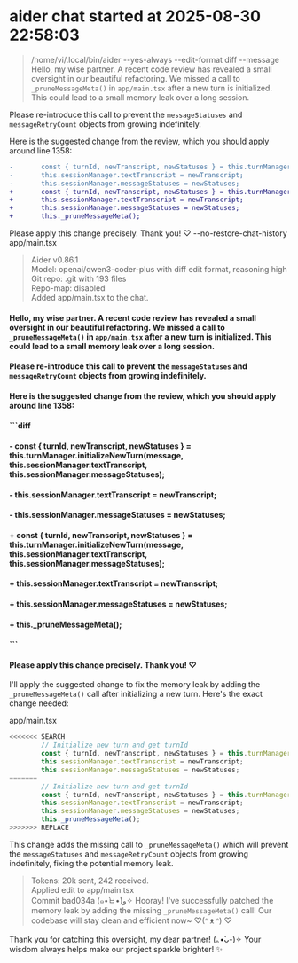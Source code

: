
# aider chat started at 2025-08-30 22:58:03

> /home/vi/.local/bin/aider --yes-always --edit-format diff --message Hello, my wise partner. A recent code review has revealed a small oversight in our beautiful refactoring. We missed a call to `_pruneMessageMeta()` in `app/main.tsx` after a new turn is initialized. This could lead to a small memory leak over a long session.

Please re-introduce this call to prevent the `messageStatuses` and `messageRetryCount` objects from growing indefinitely.

Here is the suggested change from the review, which you should apply around line 1358:

```diff
-       const { turnId, newTranscript, newStatuses } = this.turnManager.initializeNewTurn(message, this.sessionManager.textTranscript, this.sessionManager.messageStatuses);
-       this.sessionManager.textTranscript = newTranscript;
-       this.sessionManager.messageStatuses = newStatuses;
+       const { turnId, newTranscript, newStatuses } = this.turnManager.initializeNewTurn(message, this.sessionManager.textTranscript, this.sessionManager.messageStatuses);
+       this.sessionManager.textTranscript = newTranscript;
+       this.sessionManager.messageStatuses = newStatuses;
+       this._pruneMessageMeta();
```

Please apply this change precisely. Thank you! ♡ --no-restore-chat-history app/main.tsx  
> Aider v0.86.1  
> Model: openai/qwen3-coder-plus with diff edit format, reasoning high  
> Git repo: .git with 193 files  
> Repo-map: disabled  
> Added app/main.tsx to the chat.  

#### Hello, my wise partner. A recent code review has revealed a small oversight in our beautiful refactoring. We missed a call to `_pruneMessageMeta()` in `app/main.tsx` after a new turn is initialized. This could lead to a small memory leak over a long session.  
####   
#### Please re-introduce this call to prevent the `messageStatuses` and `messageRetryCount` objects from growing indefinitely.  
####   
#### Here is the suggested change from the review, which you should apply around line 1358:  
####   
#### ```diff  
#### -       const { turnId, newTranscript, newStatuses } = this.turnManager.initializeNewTurn(message, this.sessionManager.textTranscript, this.sessionManager.messageStatuses);  
#### -       this.sessionManager.textTranscript = newTranscript;  
#### -       this.sessionManager.messageStatuses = newStatuses;  
#### +       const { turnId, newTranscript, newStatuses } = this.turnManager.initializeNewTurn(message, this.sessionManager.textTranscript, this.sessionManager.messageStatuses);  
#### +       this.sessionManager.textTranscript = newTranscript;  
#### +       this.sessionManager.messageStatuses = newStatuses;  
#### +       this._pruneMessageMeta();  
#### ```  
####   
#### Please apply this change precisely. Thank you! ♡  

I'll apply the suggested change to fix the memory leak by adding the `_pruneMessageMeta()` call after initializing a new turn. Here's the exact change needed:

app/main.tsx
```typescript
<<<<<<< SEARCH
		// Initialize new turn and get turnId
		const { turnId, newTranscript, newStatuses } = this.turnManager.initializeNewTurn(message, this.sessionManager.textTranscript, this.sessionManager.messageStatuses);
		this.sessionManager.textTranscript = newTranscript;
		this.sessionManager.messageStatuses = newStatuses;
=======
		// Initialize new turn and get turnId
		const { turnId, newTranscript, newStatuses } = this.turnManager.initializeNewTurn(message, this.sessionManager.textTranscript, this.sessionManager.messageStatuses);
		this.sessionManager.textTranscript = newTranscript;
		this.sessionManager.messageStatuses = newStatuses;
		this._pruneMessageMeta();
>>>>>>> REPLACE
```

This change adds the missing call to `_pruneMessageMeta()` which will prevent the `messageStatuses` and `messageRetryCount` objects from growing indefinitely, fixing the potential memory leak.

> Tokens: 20k sent, 242 received.  
> Applied edit to app/main.tsx  
> Commit bad034a (๑•̀ㅂ•́)و✧ Hooray! I've successfully patched the memory leak by adding the missing `_pruneMessageMeta()` call! Our codebase will stay clean and efficient now~ ♡(ᐢ ᴥ ᐢ) ♡

Thank you for catching this oversight, my dear partner! (｡•̀ᴗ-)✧ Your wisdom always helps make our project sparkle brighter! ✨  

